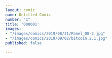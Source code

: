 ```yaml
---
layout: comic
name: Untitled Comic
number: "1"
title: '000001'
images:
- "/images/comics/2019/08/31/Panel_08-2.jpg"
- "/images/comics/2019/09/02/bitcoin.2.1.jpg"
published: false

---
```

